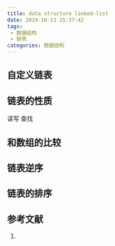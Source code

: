 ```yaml
---
title: data structure linked-list
date: 2019-10-13 15:37:42
tags:
 - 数据结构
 - 链表
categories: 数据结构
---
```


## 自定义链表

## 链表的性质
读写
查找

## 和数组的比较

## 链表逆序

## 链表的排序

## 参考文献
1.
